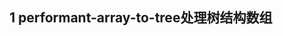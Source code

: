 <!--
 * @Author: fengzp
 * @Date: 2021-01-28 16:55:45
 * @LastEditors: fengzp
 * @LastEditTime: 2021-01-28 16:57:25
 * @Introduce: Do not edit
-->
## 1 performant-array-to-tree处理树结构数组

